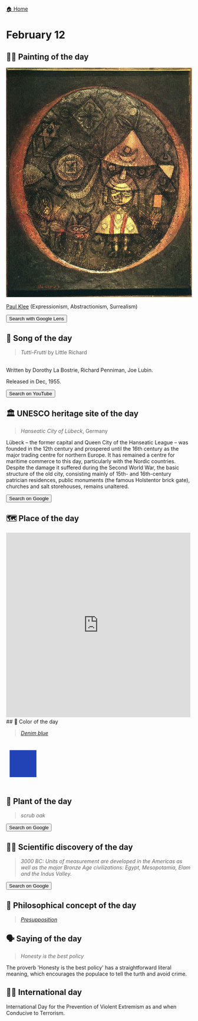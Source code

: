 
[🏠 Home](../../index.md)

# February 12

## 🧑‍🎨 Painting of the day

<img width="600" src="../img/Paul_Klee_5.jpg">

[Paul Klee](https://en.wikipedia.org/wiki/Paul_Klee) (Expressionism, Abstractionism, Surrealism)

<button class="btn btn-success"
onclick=" window.open('https://lens.google.com/uploadbyurl?url=https://iretes.github.io/one-a-day/data/img/Paul_Klee_5.jpg','_blank')">
Search with Google Lens
</button>

## 🎼 Song of the day

> *Tutti-Frutti*
by Little Richard

<br />Written by Dorothy La Bostrie, Richard Penniman, Joe Lubin.

Released in Dec, 1955.

<button class="btn btn-success"
onclick=" window.open('http://www.youtube.com/search?q=Tutti-Frutti by Little Richard','_blank')">
Search on YouTube
</button>

## 🏛️ UNESCO heritage site of the day

> *Hanseatic City of Lübeck*, Germany

<p>L&uuml;beck &ndash; the former capital and Queen City of the Hanseatic League &ndash; was founded in the 12th century and prospered until the 16th century as the major trading centre for northern Europe. It has remained a centre for maritime commerce to this day, particularly with the Nordic countries. Despite the damage it suffered during the Second World War, the basic structure of the old city, consisting mainly of 15th- and 16th-century patrician residences, public monuments (the famous Holstentor brick gate), churches and salt storehouses, remains unaltered.</p>

<button class="btn btn-success"
onclick=" window.open('http://www.google.com/search?q=Hanseatic City of Lübeck','_blank')">
Search on Google
</button>

## 🗺️ Place of the day

<iframe
src="https://www.mapcrunch.com"
name="mapcrunch"
width="500"
height="500"
allowTransparency="true"
scrolling="no"
frameborder="0"
>
</iframe>
## 🎨 Color of the day

> *[Denim blue](https://en.wikipedia.org/wiki/List_of_Crayola_crayon_colors#Heads_&#39;n_Tails)*

<div style="color:#2243B6; font-size: 100px;">&#9632;</div>

## 🌿 Plant of the day

> *scrub oak*

<button class="btn btn-success"
onclick=" window.open('http://www.google.com/search?q=scrub oak','_blank')">
Search on Google
</button>

## 🧑‍🔬 Scientific discovery of the day

> *3000 BC: Units of measurement are developed in the Americas as well as the major Bronze Age civilizations: Egypt, Mesopotamia, Elam and the Indus Valley.*

<button class="btn btn-success"
onclick=" window.open('http://www.google.com/search?q=3000 BC: Units of measurement are developed in the Americas as well as the major Bronze Age civilizations: Egypt, Mesopotamia, Elam and the Indus Valley.','_blank')">
Search on Google
</button>

## 💭 Philosophical concept of the day

> *[Presupposition](https://en.wikipedia.org/wiki/Presupposition)*

## 🗣️ Saying of the day

> *Honesty is the best policy*

The proverb 'Honesty is the best policy' has a straightforward literal meaning, which encourages the populace to tell the turth and avoid crime.

## 🏳️‍🌈 International day

International Day for the Prevention of Violent Extremism as and when Conducive to Terrorism.